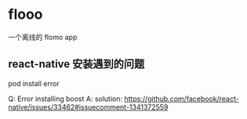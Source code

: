 # flooo
一个离线的 flomo app

## react-native 安装遇到的问题

pod install error 

Q: Error installing boost
A: solution: https://github.com/facebook/react-native/issues/33462#issuecomment-1341372559
